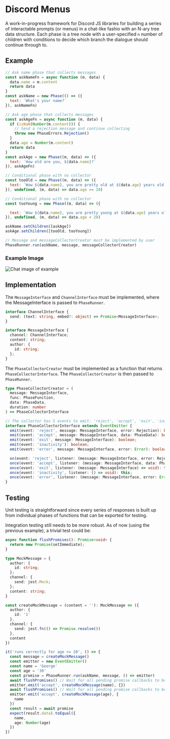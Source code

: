 # Discord Menus

A work-in-progress framework for Discord JS libraries for building a series of interactable prompts (or menus) in a chat-like fashio with an N-ary tree data structure. Each phase is a tree node with a user-specified `n` number of children with conditions to decide which branch the dialogue should continue through to.

## Example
```js
// Ask name phase that collects messages
const askNameFn = async function (m, data) {
  data.name = m.content
  return data
}
const askName = new Phase(() => ({
  text: `What's your name?`
}), askNameFn)

// Ask age phase that collects messages
const askAgeFn = async function (m, data) {
  if (isNaN(Number(m.content))) {
    // Send a rejection message and continue collecting
    throw new PhaseErrors.Rejection()
  }
  data.age = Number(m.content)
  return data
}
const askAge = new Phase((m, data) => ({
  text: `How old are you, ${data.name}?`
}), askAgeFn)

// Conditional phase with no collector
const tooOld = new Phase((m, data) => ({
  text: `Wow ${data.name}, you are pretty old at ${data.age} years old!`
}), undefined, (m, data) => data.age >= 20)

// Conditional phase with no collector
const tooYoung = new Phase((m, data) => ({

  text: `Wow ${data.name}, you are pretty young at ${data.age} years old!`
}), undefined, (m, data) => data.age < 20)

askName.setChildren([askAge])
askAge.setChildren([tooOld, tooYoung])

// Message and messageCollectorCreator must be implemented by user
PhaseRunner.run(askName, message, messageCollectorCreator)

```
### Example Image
![Chat image of example](https://i.imgur.com/rb1CauC.png)

## Implementation

The `MessageInterface` and `ChannelInterface` must be implemented, where the MessageInterface is passed to `PhaseRunner`.
```ts
interface ChannelInterface {
  send: (text: string, embed?: object) => Promise<MessageInterface>;
}

interface MessageInterface {
  channel: ChannelInterface;
  content: string;
  author: {
    id: string;
  };
}
```
The `PhaseCollectorCreator` must be implemented as a function that returns `PhaseCollectorInterface`. The `PhaseCollectorCreator` is then passed to `PhaseRunner`.
```ts
type PhaseCollectorCreator = (
  message: MessageInterface,
  func: PhaseFunction,
  data: PhaseData,
  duration: number
) => PhaseCollectorInterface

// The collector has 5 events to emit: 'reject', 'accept', 'exit', 'inactivity', 'exit'
interface PhaseCollectorInterface extends EventEmitter {
  emit(event: 'reject', message: MessageInterface, error: Rejection): boolean;
  emit(event: 'accept', message: MessageInterface, data: PhaseData): boolean;
  emit(event: 'exit', message: MessageInterface): boolean;
  emit(event: 'inactivity'): boolean;
  emit(event: 'error', message: MessageInterface, error: Error): boolean;

  on(event: 'reject', listener: (message: MessageInterface, error: Rejection) => void): this;
  once(event: 'accept', listener: (message: MessageInterface, data: PhaseData) => void): this;
  once(event: 'exit', listener: (message: MessageInterface) => void): this;
  once(event: 'inactivity', listener: () => void): this;
  once(event: 'error', listener: (message: MessageInterface, error: Error) => void): this;
}
```

## Testing

Unit testing is straightforward since every series of responses is built up from individual phases of functions that can be exported for testing.

Integration testing still needs to be more robust. As of now (using the previous example), a trivial test could be:
```ts
async function flushPromises(): Promise<void> {
  return new Promise(setImmediate);
}

type MockMessage = {
  author: {
    id: string;
  };
  channel: {
    send: jest.Mock;
  };
  content: string;
}

const createMockMessage = (content = ''): MockMessage => ({
  author: {
    id: '1'
  },
  channel: {
    send: jest.fn(() => Promise.resolve())
  },
  content
})

it('runs correctly for age <= 20', () => {
  const message = createMockMessage()
  const emitter = new EventEmitter()
  const name = 'George'
  const age = '30'
  const promise = PhaseRunner.run(askName, message, () => emitter)
  await flushPromises() // Wait for all pending promise callbacks to be executed for the emitter to set up
  emitter.emit('accept', createMockMessage(name), {})
  await flushPromises() // Wait for all pending promise callbacks to be executed for message to be accepted
  emitter.emit('accept', createMockMessage(age), {
    name
  })
  const result = await promise
  expect(result.data).toEqual({
    name,
    age: Number(age)
  })
})
```
